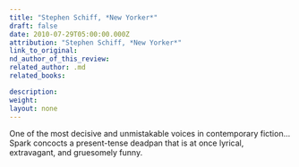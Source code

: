 ```yaml
---
title: "Stephen Schiff, *New Yorker*"
draft: false
date: 2010-07-29T05:00:00.000Z
attribution: "Stephen Schiff, *New Yorker*"
link_to_original:
nd_author_of_this_review:
related_author: .md
related_books:

description:
weight:
layout: none
---
```

One of the most decisive and unmistakable voices in contemporary fiction... Spark concocts a present-tense deadpan that is at once lyrical, extravagant, and gruesomely funny.

